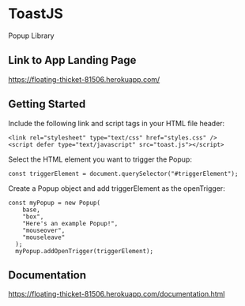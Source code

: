 # ToastJS
Popup Library

## Link to App Landing Page
https://floating-thicket-81506.herokuapp.com/

## Getting Started
Include the following link and script tags in your HTML file header:

```
<link rel="stylesheet" type="text/css" href="styles.css" />
<script defer type="text/javascript" src="toast.js"></script>
```

Select the HTML element you want to trigger the Popup:

```
const triggerElement = document.querySelector("#triggerElement");
```

Create a Popup object and add triggerElement as the openTrigger:

```
const myPopup = new Popup(
    base,
    "box",
    "Here's an example Popup!",
    "mouseover",
    "mouseleave"
  );
  myPopup.addOpenTrigger(triggerElement);
```

## Documentation
https://floating-thicket-81506.herokuapp.com/documentation.html
